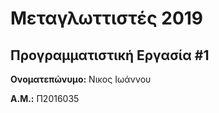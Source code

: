 # Μεταγλωττιστές 2019
## Προγραμματιστική Εργασία #1

**Ονοματεπώνυμο:** Νικος Ιωάννου

**Α.Μ.:** Π2016035


